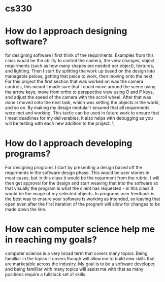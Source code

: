 # cs330

# How do I approach designing software? 

for designing software I first think of the requirments. Examples from this class would be the ability to control the camera, the view changes, object requirments (such as how many shapes are needed per object), textures, and lighting. Then I start by splitting the work up based on the design into managable peices, getting that peice to work, then moving onto the next. For this project the first section that was worked on was the camera controls, this meant I made sure that I could move around the scene using the arrow keys, move from ortho to perspective view using O and P keys, and adjust the speed of the camera with the scroll wheel. After that was done I moved onto the next task, which was setting the objects in the world, and so on. By making my design modular I ensured that all requirments were met and working. This tactic can be used in future work to ensure that I meet deadlines for my deliverables, it also helps with debugging as you will be testing with each new addition to the project. \

# How do I approach developing programs? 

For designing programs I start by presenting a design based off the requrments in the software design phase. This would be user stories in most cases, but in this class it would be the requrment from the rubric. I will then get approval for the design and start weaving that into the software so that visually the program is what the client has requested - in this class it would be the image of my selected objects. In programs user feedback is the best way to ensure your software is working as intended, so leaving that open even after the first iteration of the program will allow for changes to be made down the line. 

# How can computer science help me in reaching my goals? 

computer science is a very broad term that covers many topics. Being familliar in the topics it covers though will allow me to build new skills that are marketable across the industry. My goal is to be a software developer, and being familliar with many topics will assist me with that as many positions require a fullstack set of skills. 
